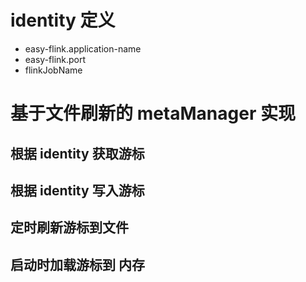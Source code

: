 # identity 定义

- easy-flink.application-name
- easy-flink.port
- flinkJobName

# 基于文件刷新的 metaManager 实现

## 根据 identity 获取游标

## 根据 identity 写入游标

## 定时刷新游标到文件

## 启动时加载游标到 内存
